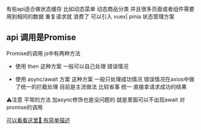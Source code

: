 有些api适合做状态缓存 比如动态菜单   动态商品分类 并且很多页面或者组件需要用到相同的数据 重复请求就
浪费了 可以引入 vuex| pinia 状态管理方案


## api 调用是Promise

Promise的调用 js中有两种方法 

- 使用 then 
    这种方案 一般可以自己处理 错误情况 

- 使用 async/await 方案
    这种方案 一般只处理成功情况 错误情况在axios中做了统一的拦截处理 目前是主流做法 比较省事 统一 
    直接拿请求成功的结果

⚠️注意 平常的方法 加async修饰也是没问题的 就是里面可以不出现await 对promise的调用

[可以看看这里👀 有简单描述](https://www.eggjs.org/zh-CN/intro/egg-and-koa)